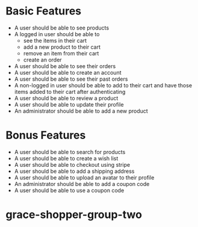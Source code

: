 # Basic Features

- A user should be able to see products
- A logged in user should be able to
  - see the items in their cart
  - add a new product to their cart
  - remove an item from their cart
  - create an order
- A user should be able to see their orders
- A user should be able to create an account
- A user should be able to see their past orders
- A non-logged in user should be able to add to their cart and have those items added to their cart after authenticating
- A user should be able to review a product
- A user should be able to update their profile
- An administrator should be able to add a new product

# Bonus Features
- A user should be able to search for products
- A user should be able to create a wish list
- A user should be able to checkout using stripe
- A user should be able to add a shipping address
- A user should be able to upload an avatar to their profile
- An administrator should be able to add a coupon code
- A user should be able to use a coupon code


# grace-shopper-group-two
